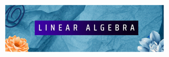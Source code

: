 <img src = "https://raw.githubusercontent.com/Dare-marvel/Linear-Algebra/main/Images/Linear%20Algebra.png">

